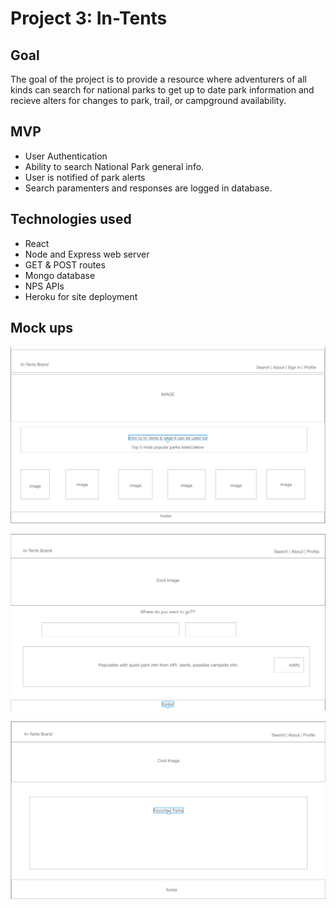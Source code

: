 # Project 3: In-Tents

## Goal
The goal of the project is to provide a resource where adventurers of all kinds can search for national parks to get up to date park information and recieve alters for changes to park, trail, or campground availability.

## MVP
* User Authentication 
* Ability to search National Park general info.
* User is notified of park alerts
* Search paramenters and responses are logged in database.

## Technologies used
* React
* Node and Express web server
* GET & POST routes
* Mongo database
* NPS APIs
* Heroku for site deployment


## Mock ups

![](in-tents/app/public/images/Mock1.png)

![](images/Mock2.png)

![](images/Mock3.png)
